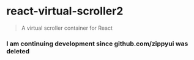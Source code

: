 # react-virtual-scroller2
> A virtual scroller container for React

### I am continuing development since github.com/zippyui was deleted
